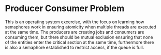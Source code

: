 # Producer Consumer Problem

This is an operating system excercise, with the focus on learning
how semaphores work in ensuring atomicity when multiple threads are executed at the same time. The producers are creating jobs and consumers
are consuming them, but there should be mutual exclusion ensuring 
that none of the entities enter the critical section at the same time,
furthermore there is also a semaphore established to restrict access, 
if the queue is full.